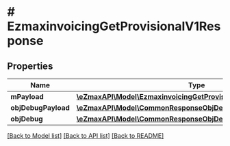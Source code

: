 # # EzmaxinvoicingGetProvisionalV1Response

## Properties

Name | Type | Description | Notes
------------ | ------------- | ------------- | -------------
**mPayload** | [**\eZmaxAPI\Model\EzmaxinvoicingGetProvisionalV1ResponseMPayload**](EzmaxinvoicingGetProvisionalV1ResponseMPayload.md) |  |
**objDebugPayload** | [**\eZmaxAPI\Model\CommonResponseObjDebugPayload**](CommonResponseObjDebugPayload.md) |  | [optional]
**objDebug** | [**\eZmaxAPI\Model\CommonResponseObjDebug**](CommonResponseObjDebug.md) |  | [optional]

[[Back to Model list]](../../README.md#models) [[Back to API list]](../../README.md#endpoints) [[Back to README]](../../README.md)
